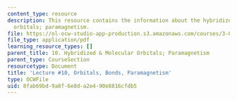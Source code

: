 ```yaml
---
content_type: resource
description: This resource contains the information about the hybridized & molecular
  orbitals; paramagnetism.
file: https://ol-ocw-studio-app-production.s3.amazonaws.com/courses/3-091sc-introduction-to-solid-state-chemistry-fall-2010/8fab69bd9a8f6e8da2e490e8816cfdb5_MIT3_091SCF09_lec10.pdf
file_type: application/pdf
learning_resource_types: []
parent_title: 10. Hybridized & Molecular Orbitals; Paramagnetism
parent_type: CourseSection
resourcetype: Document
title: 'Lecture #10, Orbitals, Bonds, Paramagnetism'
type: OCWFile
uid: 8fab69bd-9a8f-6e8d-a2e4-90e8816cfdb5
---
```

